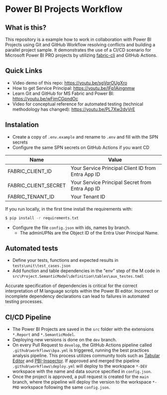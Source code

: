# Power BI Projects Workflow

## What is this?  

This repository is a example how to work in collaboration with Power BI Projects using Git and GitHub Workflow resolving conflicts and building a parallel project sample. 
It demonstrates the use of a CI/CD scenario for Microsoft Power BI PRO projects by utilizing [fabric-cli](https://aka.ms/fabric-cli) and GitHub Actions.  


## Quick Links  

- Video demo of this repo: https://youtu.be/sgVqrOUgXro  
- How to get Service Principal: https://youtu.be/IFp1Aingnmw  
- Learn Git and GitHub for MS Fabric and Power BI: https://youtu.be/wFimCGpndOc  
- Video for conceptual reference for automated testing (technical methodology has changed): https://youtu.be/PL7Xw2dvVrE


## Instalation 

- Create a copy of `.env.example` and rename to `.env`  and fill with the SPN secrets    
- Configure the same SPN secrets on GitHub Actions if you want CD


|Name|Value|  
|---|---|  
|FABRIC_CLIENT_ID|Your Service Principal Client ID from Entra App ID|  
|FABRIC_CLIENT_SECRET|Your Service Principal Secret from Entra App ID|  
|FABRIC_TENANT_ID|Your Tenant ID|  


If you run locally, in the first time install the requirements with:    

```bash
$ pip install -r requirements.txt  
```

- Configure  the file `config.json` with ids, names by branch.  
  - The  adminUPNs are the Object ID of the Entra User Principal Name.  


## Automated tests
- Define your tests, functions and expected results in `tests\unit\test_cases.json`
- Add function and table dependencies in the "env" step of the M code in `src\Project.SemanticModel\definition\tables\aux_testes.tmdl`

Accurate specification of dependencies is critical for the correct interpretation of M language scripts within the Power BI editor. Incorrect or incomplete dependency declarations can lead to failures in automated testing processes.


## CI/CD Pipeline  

- The Power BI Projects are saved in the `src` folder with the extensions `*.Report` and `*.SemanticModel`.  
- Deploying new versions is done on the `dev` branch.  
- On every Pull Request to `develop`, the GitHub Actions pipeline called `.github\workflows\bpa.yml` is triggered, running the best practices analysis pipeline. This process utilizes community tools such as [Tabular Editor](https://github.com/TabularEditor/) and [PBI-Inspector](https://github.com/NatVanG/PBI-InspectorV2). If approved and merged the pipeline `.github\workflows\deploy.yml`  will deploy to the workspace `*-DEV` workspace with the name and data source specified in `config.json`.  
 - Once the project is approved, a pull request is created for the `main` branch, where the pipeline will deploy the version to the workspace `*-PRD` workspace following the same `config.json`.

